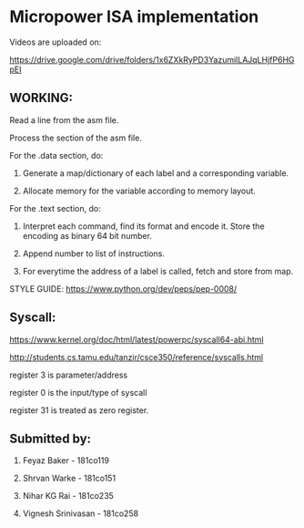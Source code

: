 # Micropower ISA implementation

Videos are uploaded on:

https://drive.google.com/drive/folders/1x6ZXkRyPD3YazumilLAJqLHjfP6HGpEI

## WORKING:

Read a line from the asm file.

Process the section of the asm file. 

For the .data section, do:

1. Generate a map/dictionary of each label and a corresponding variable.
	
2. Allocate memory for the variable according to memory layout.
	
		
For the .text section, do:

1. Interpret each command, find its format and encode it. Store the encoding as binary 64 bit number. 
	
2. Append number to list of instructions.
	
3. For everytime the address of a label is called, fetch and store from map.
	

STYLE GUIDE: https://www.python.org/dev/peps/pep-0008/

## Syscall:

https://www.kernel.org/doc/html/latest/powerpc/syscall64-abi.html

http://students.cs.tamu.edu/tanzir/csce350/reference/syscalls.html

register 3 is parameter/address

register 0 is the input/type of syscall

register 31 is treated as zero register.

## Submitted by:

1. Feyaz Baker - 181co119

2. Shrvan Warke - 181co151

3. Nihar KG Rai - 181co235

4. Vignesh Srinivasan - 181co258

